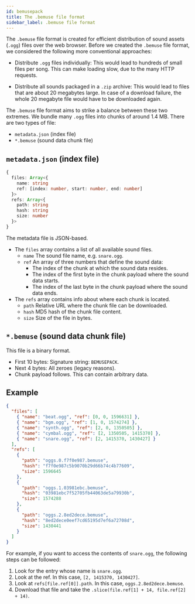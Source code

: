 ```yaml
---
id: bemusepack
title: The .bemuse file format
sidebar_label: .bemuse file format
---
```


The `.bemuse` file format is created for efficient distribution of sound assets
(`.ogg`) files over the web browser. Before we created the `.bemuse` file
format, we considered the following more conventional approaches:

- Distribute `.ogg` files individually: This would lead to hundreds of small
  files per song. This can make loading slow, due to the many HTTP requests.

- Distribute all sounds packaged in a `.zip` archive: This would lead to files
  that are about 20 megabytes large. In case of a download failure, the whole 20
  megabyte file would have to be downloaded again.

The `.bemuse` file format aims to strike a balance between these two extremes.
We bundle many `.ogg` files into chunks of around 1.4 MB. There are two types of
file:

- `metadata.json` (index file)
- `*.bemuse` (sound data chunk file)

## `metadata.json` (index file)

```ts
{
  files: Array<{
    name: string
    ref: [index: number, start: number, end: number]
  }>
  refs: Array<{
    path: string
    hash: string
    size: number
  }>
}
```

The metadata file is JSON-based.

- The `files` array contains a list of all available sound files.
  - `name` The sound file name, e.g. `snare.ogg`.
  - `ref` An array of three numbers that define the sound data:
    - The index of the chunk at which the sound data resides.
    - The index of the first byte in the chunk payload where the sound data
      starts.
    - The index of the last byte in the chunk payload where the sound data ends.
- The `refs` array contains info about where each chunk is located.
  - `path` Relative URL where the chunk file can be downloaded.
  - `hash` MD5 hash of the chunk file content.
  - `size` Size of the file in bytes.

## `*.bemuse` (sound data chunk file)

This file is a binary format.

- First 10 bytes: Signature string: `BEMUSEPACK`.
- Next 4 bytes: All zeroes (legacy reasons).
- Chunk payload follows. This can contain arbitrary data.

## Example

```json
{
  "files": [
    { "name": "beat.ogg", "ref": [0, 0, 1596631] },
    { "name": "bgm.ogg", "ref": [1, 0, 1574274] },
    { "name": "synth.ogg", "ref": [2, 0, 1350505] },
    { "name": "cymbal.ogg", "ref": [2, 1350505, 1415370] },
    { "name": "snare.ogg", "ref": [2, 1415370, 1430427] }
  ],
  "refs": [
    {
      "path": "oggs.0.f7f0e987.bemuse",
      "hash": "f7f0e987c5b9070b29d66b74c4b77609",
      "size": 1596645
    },
    {
      "path": "oggs.1.03981ebc.bemuse",
      "hash": "03981ebc7f52705fb44063de5a79930b",
      "size": 1574288
    },
    {
      "path": "oggs.2.8ed2dece.bemuse",
      "hash": "8ed2dece0eef7cd65195d7ef6a72708d",
      "size": 1430441
    }
  ]
}
```

For example, if you want to access the contents of `snare.ogg`, the following
steps can be followed:

1. Look for the entry whose name is `snare.ogg`.
2. Look at the ref. In this case, `[2, 1415370, 1430427]`.
3. Look at `refs[file.ref[0]].path`. In this case, `oggs.2.8ed2dece.bemuse`.
4. Download that file and take the `.slice(file.ref[1] + 14, file.ref[2] + 14)`.
